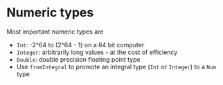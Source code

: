 # Numeric types
Most important numeric types are
* `Int`: -2^64 to (2^64 - 1) on a 64 bit computer
* `Integer`: arbitrarily long values - at the cost of efficiency
* `Double`: double precision floating point type
* Use `fromIntegral` to promote an integral type (`Int` or `Integer`) to a `Num`
	type
